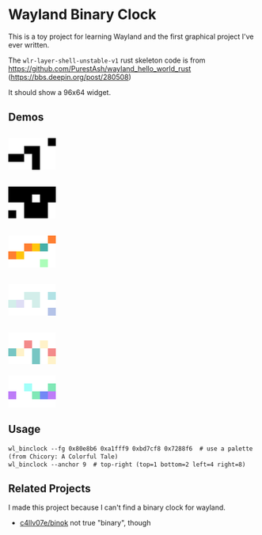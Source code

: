 # Wayland Binary Clock
This is a toy project for learning Wayland and the first graphical project I've ever written.

The `wlr-layer-shell-unstable-v1` rust skeleton code is from
https://github.com/PurestAsh/wayland_hello_world_rust (https://bbs.deepin.org/post/280508)

It should show a 96x64 widget.

## Demos
![](images/demo_mono.png)
---
![](images/demo_reversed.png)
---
![](images/demo_brekkie.png)
---
![](images/demo_peak.png)
---
![](images/demo_dinners.png)
---
![](images/demo_rainforest.png)

## Usage
```
wl_binclock --fg 0x80e8b6 0xa1fff9 0xbd7cf8 0x7288f6  # use a palette (from Chicory: A Colorful Tale)
wl_binclock --anchor 9  # top-right (top=1 bottom=2 left=4 right=8)
```

## Related Projects
I made this project because I can't find a binary clock for wayland.
- [c4llv07e/binok](https://codeberg.org/c4llv07e/binok)
  not true "binary", though
